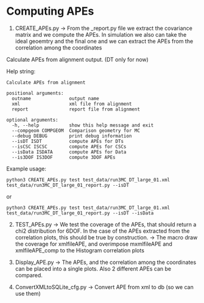 # Computing APEs

1) CREATE_APEs.py
  -> From the _report.py file we extract the covariance matrix and we compute the APEs. In simulation we also can take the ideal geoemtry and the final one and we can extract the APEs from the correlation among the coordinates

Calculate APEs from alignment output. (DT only for now)

Help string:

```
Calculate APEs from alignment

positional arguments:
  outname              output name
  xml                  xml file from alignment
  report               report file from alignment

optional arguments:
  -h, --help           show this help message and exit
  --compgeom COMPGEOM  Comparison geometry for MC
  --debug DEBUG        print debug information
  --isDT ISDT          compute APEs for DTs
  --isCSC ISCSC        compute APEs for CSCs
  --isData ISDATA      compute APEs for Data
  --is3DOF IS3DOF      compute 3DOF APEs
```
Example usage:
```
python3 CREATE_APEs.py test test_data/run3MC_DT_large_01.xml test_data/run3MC_DT_large_01_report.py --isDT
```

or

```
python3 CREATE_APEs.py test test_data/run3MC_DT_large_01.xml test_data/run3MC_DT_large_01_report.py --isDT --isData
```


2) TEST_APEs.py
  -> We test the coverage of the APEs, that should return a chi2 distribution for 6DOF. In the case of the APEs extracted from the correlation plots, this should be true by construction.
  -> The macro draw the coverage for xmlfileAPE, and overimpose mxmlfileAPE and xmlfileAPE_comp to the Histogram correlation plots

3) Display_APE.py
  -> The APEs, and the correlation among the coordinates can be placed into a single plots. Also 2 different APEs can be compared.

4) ConvertXMLtoSQLite_cfg.py
  -> Convert APE from xml to db (so we can use them)
